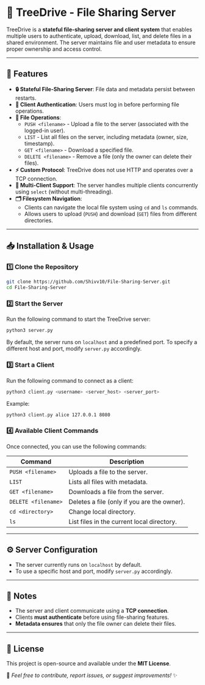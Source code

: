 # 🌲 TreeDrive - File Sharing Server

TreeDrive is a **stateful file-sharing server and client system** that enables multiple users to authenticate, upload, download, list, and delete files in a shared environment. The server maintains file and user metadata to ensure proper ownership and access control.

---

## 🚀 Features

- **🔒 Stateful File-Sharing Server**: File data and metadata persist between restarts.
- **🔑 Client Authentication**: Users must log in before performing file operations.
- **📂 File Operations**:
  - `PUSH <filename>` - Upload a file to the server (associated with the logged-in user).
  - `LIST` - List all files on the server, including metadata (owner, size, timestamp).
  - `GET <filename>` - Download a specified file.
  - `DELETE <filename>` - Remove a file (only the owner can delete their files).
- **⚡ Custom Protocol**: TreeDrive does not use HTTP and operates over a TCP connection.
- **👥 Multi-Client Support**: The server handles multiple clients concurrently using `select` (without multi-threading).
- **🗂️ Filesystem Navigation**:
  - Clients can navigate the local file system using `cd` and `ls` commands.
  - Allows users to upload (`PUSH`) and download (`GET`) files from different directories.

---

## 📥 Installation & Usage

### 1️⃣ Clone the Repository
```sh
git clone https://github.com/Shivv10/File-Sharing-Server.git
cd File-Sharing-Server
```

### 2️⃣ Start the Server
Run the following command to start the TreeDrive server:
```sh
python3 server.py
```
By default, the server runs on `localhost` and a predefined port. To specify a different host and port, modify `server.py` accordingly.

### 3️⃣ Start a Client
Run the following command to connect as a client:
```sh
python3 client.py <username> <server_host> <server_port>
```
Example:
```sh
python3 client.py alice 127.0.0.1 8080
```

### 4️⃣ Available Client Commands
Once connected, you can use the following commands:

| Command              | Description                                  |
|----------------------|----------------------------------------------|
| `PUSH <filename>`   | Uploads a file to the server.                |
| `LIST`              | Lists all files with metadata.               |
| `GET <filename>`    | Downloads a file from the server.            |
| `DELETE <filename>` | Deletes a file (only if you are the owner).  |
| `cd <directory>`    | Change local directory.                      |
| `ls`                | List files in the current local directory.   |

---

## ⚙️ Server Configuration
- The server currently runs on `localhost` by default.
- To use a specific host and port, modify `server.py` accordingly.

---

## 📌 Notes
- The server and client communicate using a **TCP connection**.
- Clients **must authenticate** before using file-sharing features.
- **Metadata ensures** that only the file owner can delete their files.

---

## 📜 License
This project is open-source and available under the **MIT License**.

📌 *Feel free to contribute, report issues, or suggest improvements!* ✨
